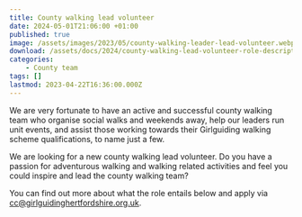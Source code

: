 ```yaml
---
title: County walking lead volunteer
date: 2024-05-01T21:06:00 +01:00
published: true
image: /assets/images/2023/05/county-walking-leader-lead-volunteer.webp
download: /assets/docs/2024/county-walking-lead-volunteer-role-description1.pdf
categories: 
    - County team
tags: []
lastmod: 2023-04-22T16:36:00.000Z
---
```

We are very fortunate to have an active and successful county walking team who organise social walks and weekends away, help our leaders run unit events, and assist those working towards their Girlguiding walking scheme qualifications, to name just a few.

We are looking for a new county walking lead volunteer.  Do you have a passion for adventurous walking and walking related activities and feel you could inspire and lead the county walking team?

You can find out more about what the role entails below and apply via <cc@girlguidinghertfordshire.org.uk>.
